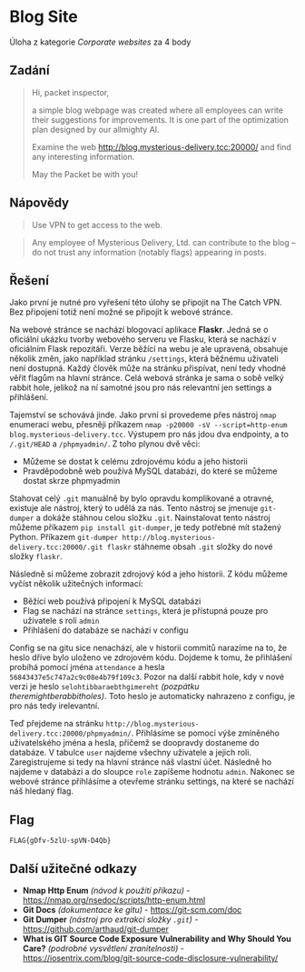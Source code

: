 # Blog Site
Úloha z kategorie *Corporate websites* za 4 body

## Zadání

> Hi, packet inspector,
>
> a simple blog webpage was created where all employees can write their suggestions for improvements. It is one part of the optimization plan designed by our allmighty AI.
>
> Examine the web http://blog.mysterious-delivery.tcc:20000/ and find any interesting information.
>
> May the Packet be with you!

## Nápovědy

> Use VPN to get access to the web.

> Any employee of Mysterious Delivery, Ltd. can contribute to the blog – do not trust any information (notably flags) appearing in posts.

## Řešení

Jako první je nutné pro vyřešení této úlohy se připojit na The Catch VPN. Bez připojení totiž není možné se připojit k webové stránce.

Na webové stránce se nachází blogovací aplikace **Flaskr**. Jedná se o oficiální ukázku tvorby webového serveru ve Flasku, která se nachází v oficiálním Flask repozitáři. Verze běžící na webu je ale upravená, obsahuje několik změn, jako například stránku `/settings`, která běžnému uživateli není dostupná. Každý člověk může na stránku přispívat, není tedy vhodné věřit flagům na hlavní stránce. Celá webová stránka je sama o sobě velký rabbit hole, jelikož na ní samotné jsou pro nás relevantní jen settings a přihlášení. 

Tajemství se schovává jinde. Jako první si provedeme přes nástroj `nmap` enumeraci webu, přesněji příkazem `nmap -p20000 -sV --script=http-enum blog.mysterious-delivery.tcc`. Výstupem pro nás jdou dva endpointy, a to `/.git/HEAD` a `/phpmyadmin/`. Z toho plynou dvě věci:

- Můžeme se dostat k celému zdrojovému kódu a jeho historii
- Pravděpodobně web používá MySQL databázi, do které se můžeme dostat skrze phpmyadmin

Stahovat celý `.git` manuálně by bylo opravdu komplikované a otravné, existuje ale nástroj, který to udělá za nás. Tento nástroj se jmenuje `git-dumper` a dokáže stáhnou celou složku `.git`. Nainstalovat tento nástroj můžeme příkazem `pip install git-dumper`, je tedy potřebné mít stažený Python. Příkazem `git-dumper http://blog.mysterious-delivery.tcc:20000/.git flaskr` stáhneme obsah `.git` složky do nové složky `flaskr`.

Následně si můžeme zobrazit zdrojový kód a jeho historii. Z kódu můžeme vyčíst několik užitečných informací:

- Běžící web používá připojení k MySQL databázi
- Flag se nachází na stránce `settings`, která je přístupná pouze pro uživatele s rolí `admin`
- Přihlášení do databáze se nachází v configu

Config se na gitu sice nenachází, ale v historii commitů narazíme na to, že heslo dříve bylo uloženo ve zdrojovém kódu. Dojdeme k tomu, že přihlášení probíhá pomocí jména `attendance` a hesla `56843437e5c747a2c9c08e4b79f109c3`. Pozor na další rabbit hole, kdy v nové verzi je heslo `selohtibbaraebthgimereht` *(pozpátku theremightberabbitholes)*. Toto heslo je automaticky nahrazeno z configu, je pro nás tedy irelevantní. 

Teď přejdeme na stránku `http://blog.mysterious-delivery.tcc:20000/phpmyadmin/`. Přihlásíme se pomocí výše zmíněného uživatelského jména a hesla, přičemž se doopravdy dostaneme do databáze. V tabulce `user` najdeme všechny uživatele a jejich roli. Zaregistrujeme si tedy na hlavní stránce náš vlastní účet. Následně ho najdeme v databázi a do sloupce `role` zapíšeme hodnotu `admin`. Nakonec se webové stránce přihlásíme a otevřeme stránku settings, na které se nachází náš hledaný flag.

## Flag
`FLAG{gDfv-5zlU-spVN-D4Qb}`

## Další užitečné odkazy

- **Nmap Http Enum** *(návod k použití příkazu)* - https://nmap.org/nsedoc/scripts/http-enum.html
- **Git Docs** *(dokumentace ke gitu)* - https://git-scm.com/doc
- **Git Dumper** *(nástroj pro extrakci složky `.git`)* - https://github.com/arthaud/git-dumper
- **What is GIT Source Code Exposure Vulnerability and Why Should You Care?** *(podrobné vysvětlení zranitelnosti)* - https://iosentrix.com/blog/git-source-code-disclosure-vulnerability/